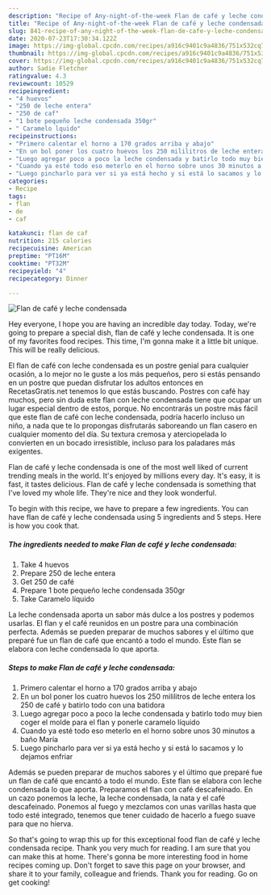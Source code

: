 ```yaml
---
description: "Recipe of Any-night-of-the-week Flan de café y leche condensada"
title: "Recipe of Any-night-of-the-week Flan de café y leche condensada"
slug: 841-recipe-of-any-night-of-the-week-flan-de-cafe-y-leche-condensada
date: 2020-07-23T17:30:34.122Z
image: https://img-global.cpcdn.com/recipes/a916c9401c9a4836/751x532cq70/flan-de-cafe-y-leche-condensada-foto-principal.jpg
thumbnail: https://img-global.cpcdn.com/recipes/a916c9401c9a4836/751x532cq70/flan-de-cafe-y-leche-condensada-foto-principal.jpg
cover: https://img-global.cpcdn.com/recipes/a916c9401c9a4836/751x532cq70/flan-de-cafe-y-leche-condensada-foto-principal.jpg
author: Sadie Fletcher
ratingvalue: 4.3
reviewcount: 10529
recipeingredient:
- "4 huevos"
- "250 de leche entera"
- "250 de caf"
- "1 bote pequeño leche condensada 350gr"
- " Caramelo lquido"
recipeinstructions:
- "Primero calentar el horno a 170 grados arriba y abajo"
- "En un bol poner los cuatro huevos los 250 mililitros de leche entera los 250 de café y batirlo todo con una batidora"
- "Luego agregar poco a poco la leche condensada y batirlo todo muy bien coger el molde para el flan y ponerle caramelo líquido"
- "Cuando ya esté todo eso meterlo en el horno sobre unos 30 minutos a baño María"
- "Luego pincharlo para ver si ya está hecho y si está lo sacamos y lo dejamos enfriar"
categories:
- Recipe
tags:
- flan
- de
- caf

katakunci: flan de caf 
nutrition: 215 calories
recipecuisine: American
preptime: "PT16M"
cooktime: "PT32M"
recipeyield: "4"
recipecategory: Dinner

---
```



![Flan de café y leche condensada](https://img-global.cpcdn.com/recipes/a916c9401c9a4836/751x532cq70/flan-de-cafe-y-leche-condensada-foto-principal.jpg)

Hey everyone, I hope you are having an incredible day today. Today, we're going to prepare a special dish, flan de café y leche condensada. It is one of my favorites food recipes. This time, I'm gonna make it a little bit unique. This will be really delicious.

El flan de café con leche condensada es un postre genial para cualquier ocasión, a lo mejor no le guste a los más pequeños, pero si estás pensando en un postre que puedan disfrutar los adultos entonces en RecetasGratis.net tenemos lo que estás buscando. Postres con café hay muchos, pero sin duda este flan con leche condensada tiene que ocupar un lugar especial dentro de estos, porque. No encontrarás un postre más fácil que este flan de café con leche condensada, podría hacerlo incluso un niño, a nada que te lo propongas disfrutarás saboreando un flan casero en cualquier momento del día. Su textura cremosa y aterciopelada lo convierten en un bocado irresistible, incluso para los paladares más exigentes.

Flan de café y leche condensada is one of the most well liked of current trending meals in the world. It's enjoyed by millions every day. It's easy, it is fast, it tastes delicious. Flan de café y leche condensada is something that I've loved my whole life. They're nice and they look wonderful.


To begin with this recipe, we have to prepare a few ingredients. You can have flan de café y leche condensada using 5 ingredients and 5 steps. Here is how you cook that.

<!--inarticleads1-->

##### The ingredients needed to make Flan de café y leche condensada:

1. Take 4 huevos
1. Prepare 250 de leche entera
1. Get 250 de café
1. Prepare 1 bote pequeño leche condensada 350gr
1. Take  Caramelo líquido


La leche condensada aporta un sabor más dulce a los postres y podemos usarlas. El flan y el café reunidos en un postre para una combinación perfecta. Además se pueden preparar de muchos sabores y el último que preparé fue un flan de café que encantó a todo el mundo. Este flan se elabora con leche condensada lo que aporta. 

<!--inarticleads2-->

##### Steps to make Flan de café y leche condensada:

1. Primero calentar el horno a 170 grados arriba y abajo
1. En un bol poner los cuatro huevos los 250 mililitros de leche entera los 250 de café y batirlo todo con una batidora
1. Luego agregar poco a poco la leche condensada y batirlo todo muy bien coger el molde para el flan y ponerle caramelo líquido
1. Cuando ya esté todo eso meterlo en el horno sobre unos 30 minutos a baño María
1. Luego pincharlo para ver si ya está hecho y si está lo sacamos y lo dejamos enfriar


Además se pueden preparar de muchos sabores y el último que preparé fue un flan de café que encantó a todo el mundo. Este flan se elabora con leche condensada lo que aporta. Preparamos el flan con café descafeinado. En un cazo ponemos la leche, la leche condensada, la nata y el café descafeinado. Ponemos al fuego y mezclamos con unas varillas hasta que todo esté integrado, tenemos que tener cuidado de hacerlo a fuego suave para que no hierva. 

So that's going to wrap this up for this exceptional food flan de café y leche condensada recipe. Thank you very much for reading. I am sure that you can make this at home. There's gonna be more interesting food in home recipes coming up. Don't forget to save this page on your browser, and share it to your family, colleague and friends. Thank you for reading. Go on get cooking!
